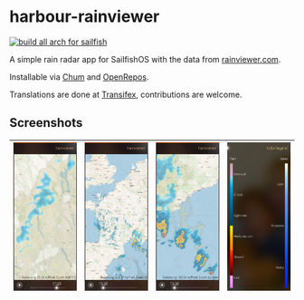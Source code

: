 # harbour-rainviewer

[![build all arch for sailfish](https://github.com/cnlpete/harbour-rainviewer/actions/workflows/main.yml/badge.svg)](https://github.com/cnlpete/harbour-rainviewer/actions/workflows/main.yml)

A simple rain radar app for SailfishOS with the data from [rainviewer.com](https://rainviewer.com).

Installable via [Chum](https://build.sailfishos.org/package/show/sailfishos:chum:testing/harbour-rainviewer) and [OpenRepos](https://openrepos.net/content/cnlpete/rainviewer).

Translations are done at [Transifex](https://app.transifex.com/cnlpete/harbour-rainviewer/dashboard/), contributions are welcome.

## Screenshots

| ![screenshot 1](screenshots/photo_5303021482609338239_w.jpg) | ![screenshot 2](screenshots/photo_5303021482609338244_w.jpg) | ![screenshot 3](screenshots/photo_5303021482609338240_w.jpg) | ![screenshot 4](screenshots/photo_5400178367308883249_w.jpg) |
|     :---:      |     :---:      |     :---:      |     :---:      |


